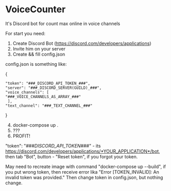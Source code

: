 # VoiceCounter
It's Discord bot for count max online in voice channels

For start you need:
1) Create Discord Bot (https://discord.com/developers/applications)
2) Invite him on your server
3) Create && fill config.json

config.json is something like:
    
{
    
    "token": "###_DISCORD_API_TOKEN_###",
    "server": "###_DISCORD_SERVER(GUILD)_###",
    "voice_channels": [
    "###_VOICE_CHANNELS_AS_ARRAY_###"
     ],
    "text_channel": "###_TEXT_CHANNEL_###"
}
    
4) docker-compose up .
5) ???
6) PROFIT!



"token": "###_DISCORD_API_TOKEN_###" - its https://discord.com/developers/applications/*YOUR_APPLICATION*/bot, then tab "Bot", button - "Reset token", if you forgot your token.

May need to recreate image with command "docker-compose up --build", if you put wrong token, then receive error lika
"Error [TOKEN_INVALID]: An invalid token was provided."
Then change token in config.json, but nothing change.

